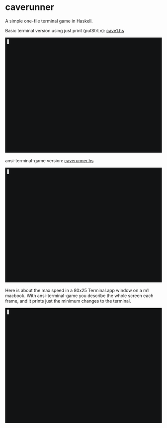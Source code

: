 # caverunner

A simple one-file terminal game in Haskell.

Basic terminal version using just print (putStrLn): [cave1.hs](old/cave1.hs)

![screencast](old/cave1.anim.gif)

ansi-terminal-game version: [caverunner.hs](caverunner.hs)

![screencast](caverunner.anim.gif)

Here is about the max speed in a 80x25 Terminal.app window on a m1 macbook.
With ansi-terminal-game you describe the whole screen each frame,
and it prints just the minimum changes to the terminal.

![screencast](caverunner-fast.anim.gif)
